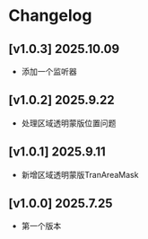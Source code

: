 # Changelog

## [v1.0.3] 2025.10.09

- 添加一个监听器

## [v1.0.2] 2025.9.22

- 处理区域透明蒙版位置问题

## [v1.0.1] 2025.9.11

- 新增区域透明蒙版TranAreaMask

## [v1.0.0] 2025.7.25

- 第一个版本